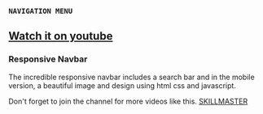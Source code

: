 
### `NAVIGATION MENU`
## [Watch it on youtube](https://www.youtube.com/watch?v=azFS-BsdWPg)
### Responsive Navbar
The incredible responsive navbar includes a search bar and in the mobile version, a beautiful image and design using html css and javascript.

Don't forget to join the channel for more videos like this.
[SKILLMASTER](https://www.youtube.com/channel/UCWAxpLP-h8PHCDZMomhc01Q)


